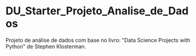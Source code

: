 # DU_Starter_Projeto_Analise_de_Dados
Projeto de análise de dados com base no livro: "Data Science Projects with Python" de Stephen Klosterman.
